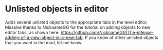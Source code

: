 # Unlisted objects in editor

Adds several unlisted objects to the appropriate tabs in the level editor. Massive thanks to NicknameGG for the tutorial on adding objects to new editor tabs, as shown here: https://github.com/NicknameGG/The-intense-adding-of-a-new-object-in-a-new-tab. If you know of other unlisted objects that you want in the mod, let me know. 